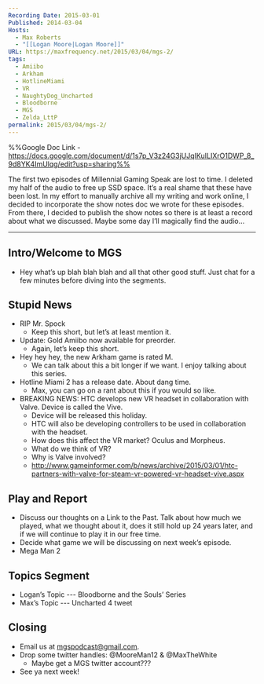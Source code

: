 ```yaml
---
Recording Date: 2015-03-01
Published: 2014-03-04
Hosts:
  - Max Roberts
  - "[[Logan Moore|Logan Moore]]"
URL: https://maxfrequency.net/2015/03/04/mgs-2/
tags:
  - Amiibo
  - Arkham
  - HotlineMiami
  - VR
  - NaughtyDog_Uncharted
  - Bloodborne
  - MGS
  - Zelda_LttP
permalink: 2015/03/04/mgs-2/
---
```

%%Google Doc Link - https://docs.google.com/document/d/1s7p_V3z24G3jUJqIKuILIXrO1DWP_8_9d8YK4ImUlqg/edit?usp=sharing%%

The first two episodes of Millennial Gaming Speak are lost to time. I deleted my half of the audio to free up SSD space. It’s a real shame that these have been lost. In my effort to manually archive all my writing and work online, I decided to incorporate the show notes doc we wrote for these episodes. From there, I decided to publish the show notes so there is at least a record about what we discussed. Maybe some day I’ll magically find the audio…

---
## Intro/Welcome to MGS

- Hey what’s up blah blah blah and all that other good stuff. Just chat for a few minutes before diving into the segments. 

## Stupid News
- RIP Mr. Spock
	- Keep this short, but let’s at least mention it.
- Update: Gold Amiibo  now available for preorder. 
	- Again, let’s keep this short. 
- Hey hey hey, the new Arkham game is rated M. 
	- We can talk about this a bit longer if we want. I enjoy talking about this series. 
- Hotline Miami 2 has a release date. About dang time. 
	- Max, you can go on a rant about this if you would so like. 
- BREAKING NEWS: HTC develops new VR headset in collaboration with Valve. Device is called the Vive. 
	- Device will be released this holiday. 
	- HTC will also be developing controllers to be used in collaboration with the headset. 
	- How does this affect the VR market? Oculus and Morpheus.
	- What do we think of VR?
	- Why is Valve involved?
	- http://www.gameinformer.com/b/news/archive/2015/03/01/htc-partners-with-valve-for-steam-vr-powered-vr-headset-vive.aspx

## Play and Report

- Discuss our thoughts on a Link to the Past. Talk about how much we played, what we thought about it, does it still hold up 24 years later, and if we will continue to play it in our free time. 
- Decide what game we will be discussing on next week’s episode. 
- Mega Man 2

## Topics Segment

- Logan’s Topic --- Bloodborne and the Souls’ Series
- Max’s Topic --- Uncharted 4 tweet

## Closing
- Email us at mgspodcast@gmail.com. 
- Drop some twitter handles: @MooreMan12 & @MaxTheWhite
	- Maybe get a MGS twitter account???
- See ya next week!
